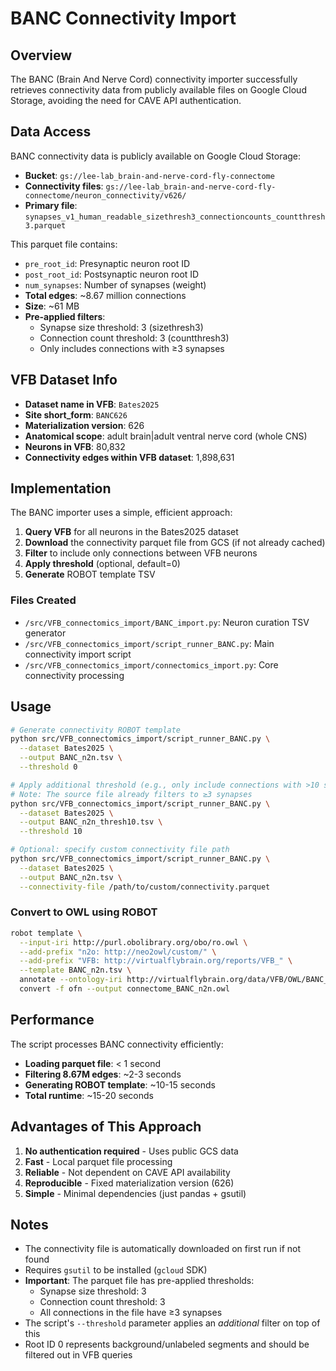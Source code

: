 # BANC Connectivity Import

## Overview

The BANC (Brain And Nerve Cord) connectivity importer successfully retrieves connectivity data from publicly available files on Google Cloud Storage, avoiding the need for CAVE API authentication.

## Data Access

BANC connectivity data is publicly available on Google Cloud Storage:
- **Bucket**: `gs://lee-lab_brain-and-nerve-cord-fly-connectome`
- **Connectivity files**: `gs://lee-lab_brain-and-nerve-cord-fly-connectome/neuron_connectivity/v626/`
- **Primary file**: `synapses_v1_human_readable_sizethresh3_connectioncounts_countthresh3.parquet`

This parquet file contains:
- `pre_root_id`: Presynaptic neuron root ID
- `post_root_id`: Postsynaptic neuron root ID
- `num_synapses`: Number of synapses (weight)
- **Total edges**: ~8.67 million connections
- **Size**: ~61 MB
- **Pre-applied filters**: 
  - Synapse size threshold: 3 (sizethresh3)
  - Connection count threshold: 3 (countthresh3)
  - Only includes connections with ≥3 synapses

## VFB Dataset Info

- **Dataset name in VFB**: `Bates2025`
- **Site short_form**: `BANC626`
- **Materialization version**: 626
- **Anatomical scope**: adult brain|adult ventral nerve cord (whole CNS)
- **Neurons in VFB**: 80,832
- **Connectivity edges within VFB dataset**: 1,898,631

## Implementation

The BANC importer uses a simple, efficient approach:

1. **Query VFB** for all neurons in the Bates2025 dataset
2. **Download** the connectivity parquet file from GCS (if not already cached)
3. **Filter** to include only connections between VFB neurons
4. **Apply threshold** (optional, default=0)
5. **Generate** ROBOT template TSV

### Files Created

- `/src/VFB_connectomics_import/BANC_import.py`: Neuron curation TSV generator
- `/src/VFB_connectomics_import/script_runner_BANC.py`: Main connectivity import script
- `/src/VFB_connectomics_import/connectomics_import.py`: Core connectivity processing

## Usage

```bash
# Generate connectivity ROBOT template
python src/VFB_connectomics_import/script_runner_BANC.py \
  --dataset Bates2025 \
  --output BANC_n2n.tsv \
  --threshold 0

# Apply additional threshold (e.g., only include connections with >10 synapses)
# Note: The source file already filters to ≥3 synapses
python src/VFB_connectomics_import/script_runner_BANC.py \
  --dataset Bates2025 \
  --output BANC_n2n_thresh10.tsv \
  --threshold 10

# Optional: specify custom connectivity file path
python src/VFB_connectomics_import/script_runner_BANC.py \
  --dataset Bates2025 \
  --output BANC_n2n.tsv \
  --connectivity-file /path/to/custom/connectivity.parquet
```

### Convert to OWL using ROBOT

```bash
robot template \
  --input-iri http://purl.obolibrary.org/obo/ro.owl \
  --add-prefix "n2o: http://neo2owl/custom/" \
  --add-prefix "VFB: http://virtualflybrain.org/reports/VFB_" \
  --template BANC_n2n.tsv \
  annotate --ontology-iri http://virtualflybrain.org/data/VFB/OWL/BANC_import.owl \
  convert -f ofn --output connectome_BANC_n2n.owl
```

## Performance

The script processes BANC connectivity efficiently:
- **Loading parquet file**: < 1 second
- **Filtering 8.67M edges**: ~2-3 seconds
- **Generating ROBOT template**: ~10-15 seconds
- **Total runtime**: ~15-20 seconds

## Advantages of This Approach

1. **No authentication required** - Uses public GCS data
2. **Fast** - Local parquet file processing
3. **Reliable** - Not dependent on CAVE API availability
4. **Reproducible** - Fixed materialization version (626)
5. **Simple** - Minimal dependencies (just pandas + gsutil)

## Notes

- The connectivity file is automatically downloaded on first run if not found
- Requires `gsutil` to be installed (`gcloud` SDK)
- **Important**: The parquet file has pre-applied thresholds:
  - Synapse size threshold: 3
  - Connection count threshold: 3
  - All connections in the file have ≥3 synapses
- The script's `--threshold` parameter applies an *additional* filter on top of this
- Root ID 0 represents background/unlabeled segments and should be filtered out in VFB queries
